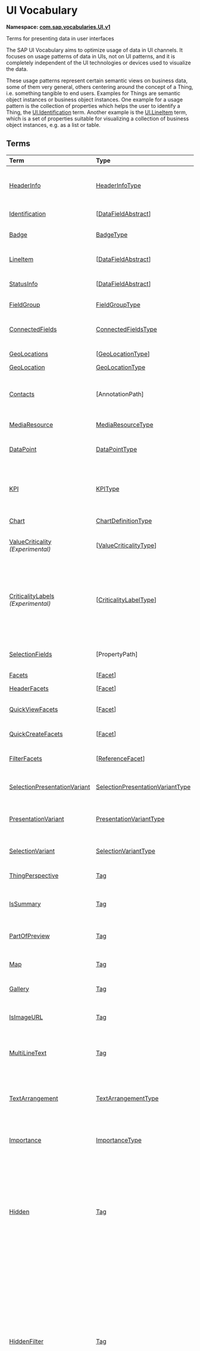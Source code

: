 # UI Vocabulary
**Namespace: [com.sap.vocabularies.UI.v1](UI.xml)**

Terms for presenting data in user interfaces

The SAP UI Vocabulary aims to optimize usage of data in UI channels.
It focuses on usage patterns of data in UIs, not on UI patterns, and it is completely independent of the 
UI technologies or devices used to visualize the data.

These usage patterns represent certain semantic views on business data, some of them very general, 
others centering around the concept of a Thing, i.e. something tangible to end users. 
Examples for Things are semantic object instances or business object instances. 
One example for a usage pattern is the collection of properties which helps the user to identify a Thing, 
the [UI.Identification](#Identification) term. 
Another example is the [UI.LineItem](#LineItem) term, which is a set of properties suitable for visualizing 
a collection of business object instances, e.g. as a list or table.


## Terms

Term|Type|Description
:---|:---|:----------
[HeaderInfo](UI.xml#L51)|[HeaderInfoType](#HeaderInfoType)|<a name="HeaderInfo"></a>Information for the header area of an entity representation. HeaderInfo is mandatory for main entity types of the model
[Identification](UI.xml#L102)|\[[DataFieldAbstract](#DataFieldAbstract)\]|<a name="Identification"></a>Collection of fields identifying the object
[Badge](UI.xml#L107)|[BadgeType](#BadgeType)|<a name="Badge"></a>Information usually displayed in the form of a business card
[LineItem](UI.xml#L135)|\[[DataFieldAbstract](#DataFieldAbstract)\]|<a name="LineItem"></a>Collection of data fields for representation in a table or list
[StatusInfo](UI.xml#L140)|\[[DataFieldAbstract](#DataFieldAbstract)\]|<a name="StatusInfo"></a>Collection of data fields describing the status of an entity
[FieldGroup](UI.xml#L145)|[FieldGroupType](#FieldGroupType)|<a name="FieldGroup"></a>Group of fields with an optional label
[ConnectedFields](UI.xml#L159)|[ConnectedFieldsType](#ConnectedFieldsType)|<a name="ConnectedFields"></a>Group of semantically connected fields with a representation template and an optional label ([Example](UI.xml#L162))
[GeoLocations](UI.xml#L229)|\[[GeoLocationType](#GeoLocationType)\]|<a name="GeoLocations"></a>Collection of geographic locations
[GeoLocation](UI.xml#L233)|[GeoLocationType](#GeoLocationType)|<a name="GeoLocation"></a>Geographic location
[Contacts](UI.xml#L253)|\[AnnotationPath\]|<a name="Contacts"></a>Collection of contacts<p>Each collection item MUST reference an annotation of a Communication.Contact</p>
[MediaResource](UI.xml#L260)|[MediaResourceType](#MediaResourceType)|<a name="MediaResource"></a>Properties that describe a media resource
[DataPoint](UI.xml#L314)|[DataPointType](#DataPointType)|<a name="DataPoint"></a>Visualization of a single point of data, typically a number; may also be textual, e.g. a status value
[KPI](UI.xml#L606)|[KPIType](#KPIType)|<a name="KPI"></a>A Key Performance Indicator (KPI) bundles a SelectionVariant and a DataPoint, and provides details for progressive disclosure
[Chart](UI.xml#L661)|[ChartDefinitionType](#ChartDefinitionType)|<a name="Chart"></a>Visualization of multiple data points
[ValueCriticality](UI.xml#L876) *(Experimental)*|\[[ValueCriticalityType](#ValueCriticalityType)\]|<a name="ValueCriticality"></a>Assign criticalities to primitive values. This information can be used for semantic coloring.
[CriticalityLabels](UI.xml#L891) *(Experimental)*|\[[CriticalityLabelType](#CriticalityLabelType)\]|<a name="CriticalityLabels"></a>Assign labels to criticalities. This information can be used for semantic coloring. A label for a criticality is required, if more than one value of the annotated property has been assigned to the same criticality. There must be no more than one label per criticality.
[SelectionFields](UI.xml#L913)|\[PropertyPath\]|<a name="SelectionFields"></a>Properties that might be relevant for filtering a collection of entities of this type
[Facets](UI.xml#L922)|\[[Facet](#Facet)\]|<a name="Facets"></a>Collection of facets
[HeaderFacets](UI.xml#L926)|\[[Facet](#Facet)\]|<a name="HeaderFacets"></a>Facets for additional object header information
[QuickViewFacets](UI.xml#L930)|\[[Facet](#Facet)\]|<a name="QuickViewFacets"></a>Facets that may be used for a quick overview of the object
[QuickCreateFacets](UI.xml#L934)|\[[Facet](#Facet)\]|<a name="QuickCreateFacets"></a>Facets that may be used for a (quick) create of the object
[FilterFacets](UI.xml#L938)|\[[ReferenceFacet](#ReferenceFacet)\]|<a name="FilterFacets"></a>Facets that reference UI.FieldGroup annotations to group filterable fields
[SelectionPresentationVariant](UI.xml#L1002)|[SelectionPresentationVariantType](#SelectionPresentationVariantType)|<a name="SelectionPresentationVariant"></a>A SelectionPresentationVariant bundles a Selection Variant and a Presentation Variant
[PresentationVariant](UI.xml#L1028)|[PresentationVariantType](#PresentationVariantType)|<a name="PresentationVariant"></a>Defines how the result of a queried collection of entities is shaped and how this result is displayed
[SelectionVariant](UI.xml#L1102)|[SelectionVariantType](#SelectionVariantType)|<a name="SelectionVariant"></a>A SelectionVariant denotes a combination of parameters and filters to query the annotated entity set
[ThingPerspective](UI.xml#L1234)|[Tag](https://github.com/oasis-tcs/odata-vocabularies/blob/master/vocabularies/Org.OData.Core.V1.md#Tag)|<a name="ThingPerspective"></a>The annotated term is a Thing Perspective
[IsSummary](UI.xml#L1237)|[Tag](https://github.com/oasis-tcs/odata-vocabularies/blob/master/vocabularies/Org.OData.Core.V1.md#Tag)|<a name="IsSummary"></a>This Facet and all included Facets are the summary of the thing. At most one Facet of a thing can be tagged with this term
[PartOfPreview](UI.xml#L1242)|[Tag](https://github.com/oasis-tcs/odata-vocabularies/blob/master/vocabularies/Org.OData.Core.V1.md#Tag)|<a name="PartOfPreview"></a>This Facet and all included Facets are part of the Thing preview
[Map](UI.xml#L1246)|[Tag](https://github.com/oasis-tcs/odata-vocabularies/blob/master/vocabularies/Org.OData.Core.V1.md#Tag)|<a name="Map"></a>Target MUST reference a UI.GeoLocation, Communication.Address or a collection of these
[Gallery](UI.xml#L1251)|[Tag](https://github.com/oasis-tcs/odata-vocabularies/blob/master/vocabularies/Org.OData.Core.V1.md#Tag)|<a name="Gallery"></a>Target MUST reference a UI.MediaResource
[IsImageURL](UI.xml#L1256)|[Tag](https://github.com/oasis-tcs/odata-vocabularies/blob/master/vocabularies/Org.OData.Core.V1.md#Tag)|<a name="IsImageURL"></a>Properties and terms annotated with this term MUST contain a valid URL referencing an resource with a MIME type image
[MultiLineText](UI.xml#L1262)|[Tag](https://github.com/oasis-tcs/odata-vocabularies/blob/master/vocabularies/Org.OData.Core.V1.md#Tag)|<a name="MultiLineText"></a>Properties annotated with this annotation should be rendered as multi-line text (e.g. text area)
[TextArrangement](UI.xml#L1268)|[TextArrangementType](#TextArrangementType)|<a name="TextArrangement"></a>Describes the arrangement of a code or ID value and its text<p>If used for a single property the Common.Text annotation is annotated</p>
[Importance](UI.xml#L1295)|[ImportanceType](#ImportanceType)|<a name="Importance"></a>Expresses the importance of e.g. a DataField or an annotation
[Hidden](UI.xml#L1310)|[Tag](https://github.com/oasis-tcs/odata-vocabularies/blob/master/vocabularies/Org.OData.Core.V1.md#Tag)|<a name="Hidden"></a>Properties or facets (see UI.Facet) annotated with this term will not be rendered if the annotation evaluates to true.<p>Hidden properties usually carry technical information that is used for application control and is of no direct interest to end users. The annotation value may be an expression to dynamically hide or render the annotated feature.</p>
[HiddenFilter](UI.xml#L1317)|[Tag](https://github.com/oasis-tcs/odata-vocabularies/blob/master/vocabularies/Org.OData.Core.V1.md#Tag)|<a name="HiddenFilter"></a>Properties annotated with this term will not be rendered as filter criteria if the annotation evaluates to true.<p>Properties annotated with `HiddenFilter` are intended as parts of a `$filter` expression that cannot be directly influenced by end users. The properties will be rendered in all other places, e.g. table columns or form fields. This is in contrast to properties annotated with [Hidden](#Hidden) that are not rendered at all.</p>
[DataFieldDefault](UI.xml#L1324) *(Experimental)*|[DataFieldAbstract](#DataFieldAbstract)|<a name="DataFieldDefault"></a>Default representation of a property as a datafield, e.g. when the property is added as a table column or form field via personalization<p>Only concrete subtypes of DataFieldAbstract can be used for a DataFieldDefault. For type [DataField](#DataField) and its subtypes the annotation target SHOULD be the same property that is referenced via a path expression in the `Value` of the datafield.</p>
[Criticality](UI.xml#L1529)|[CriticalityType](#CriticalityType)|<a name="Criticality"></a>Service-calculated criticality, alternative to UI.CriticalityCalculation
[CriticalityCalculation](UI.xml#L1533)|[CriticalityCalculationType](#CriticalityCalculationType)|<a name="CriticalityCalculation"></a>Parameters for client-calculated criticality, alternative to UI.Criticality
[OrderBy](UI.xml#L1537) *(Experimental)*|PropertyPath|<a name="OrderBy"></a>Sort by the referenced property instead of by the annotated property<p>Example: annotated property `SizeCode` has string values XS, S, M, L, XL, referenced property SizeOrder has numeric values -2, -1, 0, 1, 2. Numeric ordering by SizeOrder will be more understandable than lexicographic ordering by SizeCode.</p>
[RecommendationState](UI.xml#L1545) *(Experimental)*|[RecommendationStateType](#RecommendationStateType)|<a name="RecommendationState"></a>Indicates whether a field contains or has a recommended value<p>Intelligent systems can help users by recommending input the user may "prefer".</p>
[RecommendationList](UI.xml#L1577) *(Experimental)*|[RecommendationListType](#RecommendationListType)|<a name="RecommendationList"></a>Specifies how to get a list of recommended values for a property or parameter<p>Intelligent systems can help users by recommending input the user may "prefer".</p>

## <a name="HeaderInfoType"></a>[HeaderInfoType](UI.xml#L56)


Property|Type|Description
:-------|:---|:----------
[TypeName](UI.xml#L57)|String|Name of the main entity type
[TypeNamePlural](UI.xml#L61)|String|Plural form of the name of the main entity type
[Title](UI.xml#L65)|[DataFieldAbstract](#DataFieldAbstract)|Title, e.g. for overview pages<p>This can be a [DataField](#DataField) and any of its children, or a [DataFieldForAnnotation](#DataFieldForAnnotation) targeting [ConnectedFields](#ConnectedFields).</p>
[Description](UI.xml#L76)|[DataFieldAbstract](#DataFieldAbstract)|Description, e.g. for overview pages<p>This can be a [DataField](#DataField) and any of its children, or a [DataFieldForAnnotation](#DataFieldForAnnotation) targeting [ConnectedFields](#ConnectedFields).</p>
[ImageUrl](UI.xml#L87)|URL|Image URL for an instance of the entity type. If the property ImageUrl has a valid value, it can be used for the visualization of the instance. If it is not available or not valid the property TypeImageUrl can be used instead.
[TypeImageUrl](UI.xml#L92)|URL|Image URL for the entity type
[Initials](UI.xml#L96) *(Experimental)*|String|Latin letters to be used in case no ImageUrl or TypeImageUrl is present

## <a name="BadgeType"></a>[BadgeType](UI.xml#L111)


Property|Type|Description
:-------|:---|:----------
[HeadLine](UI.xml#L112)|[DataField](#DataField)|Headline
[Title](UI.xml#L115)|[DataField](#DataField)|Title
[ImageUrl](UI.xml#L118)|URL|Image URL for an instance of the entity type. If the property ImageUrl has a valid value, it can be used for the visualization of the instance. If it is not available or not valid the property TypeImageUrl can be used instead.
[TypeImageUrl](UI.xml#L123)|URL|Image URL for the entity type
[MainInfo](UI.xml#L127)|[DataField](#DataField)|Main information on the business card
[SecondaryInfo](UI.xml#L130)|[DataField](#DataField)|Additional information on the business card

## <a name="FieldGroupType"></a>[FieldGroupType](UI.xml#L149)


Property|Type|Description
:-------|:---|:----------
[Label](UI.xml#L150)|String|Label for the field group
[Data](UI.xml#L154)|\[[DataFieldAbstract](#DataFieldAbstract)\]|Collection of data fields

## <a name="ConnectedFieldsType"></a>[ConnectedFieldsType](UI.xml#L187) *(Experimental)*
Group of semantically connected fields with a representation template and an optional label

Property|Type|Description
:-------|:---|:----------
[Label](UI.xml#L191)|String|Label for the connected fields
[Template](UI.xml#L195)|String|Template for representing the connected fields<p>Template variables are identifiers enclosed in curly braces, e.g. `{MaterialName} - {MaterialClassName}`. The `Data` collection assigns values to the template variables.</p>
[Data](UI.xml#L201)|[Dictionary](https://github.com/oasis-tcs/odata-vocabularies/blob/master/vocabularies/Org.OData.Core.V1.md#Dictionary)|Dictionary of template variables<p>Each template variable used in `Template` must be assigned a value here. The value must be of type [DataFieldAbstract](#DataFieldAbstract)</p>

## <a name="GeoLocationType"></a>[GeoLocationType](UI.xml#L237)
Properties that define a geographic location

Property|Type|Description
:-------|:---|:----------
[Latitude](UI.xml#L239)|Double|Geographic latitude
[Longitude](UI.xml#L242)|Double|Geographic longitude
[Location](UI.xml#L245)|GeographyPoint|A point in a round-earth coordinate system
[Address](UI.xml#L248)|[AddressType](Communication.md#AddressType)|vCard-style address

## <a name="MediaResourceType"></a>[MediaResourceType](UI.xml#L264)


Property|Type|Description
:-------|:---|:----------
[Url](UI.xml#L265)|URL|URL of media resource
[ContentType](UI.xml#L269)|MediaType|Content type, such as application/pdf, video/x-flv, image/jpeg
[ByteSize](UI.xml#L273)|Int64|Resource size in bytes
[ChangedAt](UI.xml#L276)|DateTimeOffset|Date of last change
[Thumbnail](UI.xml#L279)|[ImageType](#ImageType)|Thumbnail image
[Title](UI.xml#L282)|[DataField](#DataField)|Resource title
[Description](UI.xml#L285)|[DataField](#DataField)|Resource description

## <a name="ImageType"></a>[ImageType](UI.xml#L289)


Property|Type|Description
:-------|:---|:----------
[Url](UI.xml#L290)|URL|URL of image
[Width](UI.xml#L294)|String|Width of image
[Height](UI.xml#L297)|String|Height of image

## <a name="DataPointType"></a>[DataPointType](UI.xml#L319)


Property|Type|Description
:-------|:---|:----------
[Title](UI.xml#L320)|String|Title of the data point
[Description](UI.xml#L324)|String|Short description
[LongDescription](UI.xml#L328)|String|Full description
[Value](UI.xml#L332)|PrimitiveType|Numeric value<p> The value is typically provided via a `Path` construct. The path MUST lead to a direct property of the same entity type or a property of a complex property (recursively) of that entity type, navigation segments are not allowed.<br/>It could be annotated with either `UoM.ISOCurrency` or `UoM.Unit`. Percentage values are annotated with `UoM.Unit = '%'`. A renderer should take an optional `Common.Text` annotation into consideration.             </p>
[TargetValue](UI.xml#L344)|PrimitiveType|Target value
[ForecastValue](UI.xml#L347)|PrimitiveType|Forecast value
[MinimumValue](UI.xml#L350)|Decimal|Minimum value (for output rendering)
[MaximumValue](UI.xml#L353)|Decimal|Maximum value (for output rendering)
[ValueFormat](UI.xml#L356)|[NumberFormat](#NumberFormat)|Number format
[Visualization](UI.xml#L359)|[VisualizationType](#VisualizationType)|Preferred visualization
[SampleSize](UI.xml#L362)|PrimitiveType|Sample size used for the determination of the data point; should contain just integer value as Edm.Byte, Edm.SByte, Edm.Intxx, and Edm.Decimal with scale 0.
[ReferencePeriod](UI.xml#L369)|[ReferencePeriod](#ReferencePeriod)|Reference period
[Criticality](UI.xml#L372)|[CriticalityType](#CriticalityType)|Service-calculated criticality, alternative to CriticalityCalculation
[CriticalityRepresentation](UI.xml#L375) *(Experimental)*|[CriticalityRepresentationType](#CriticalityRepresentationType)|Decides if criticality is visualized in addition by means of an icon
[CriticalityCalculation](UI.xml#L379)|[CriticalityCalculationType](#CriticalityCalculationType)|Parameters for client-calculated criticality, alternative to Criticality
[Trend](UI.xml#L382)|[TrendType](#TrendType)|Service-calculated trend, alternative to TrendCalculation
[TrendCalculation](UI.xml#L385)|[TrendCalculationType](#TrendCalculationType)|Parameters for client-calculated trend, alternative to Trend
[Responsible](UI.xml#L388)|[ContactType](Communication.md#ContactType)|Contact person

## <a name="NumberFormat"></a>[NumberFormat](UI.xml#L393)
Describes how to visualise a number

Property|Type|Description
:-------|:---|:----------
[ScaleFactor](UI.xml#L395)|Decimal|Display value in *ScaleFactor* units, e.g. 1000 for k (kilo), 1e6 for M (Mega)
[NumberOfFractionalDigits](UI.xml#L399)|Byte|Number of fractional digits of the scaled value to be visualized

## <a name="VisualizationType"></a>[VisualizationType](UI.xml#L404)


Member|Value|Description
:-----|----:|:----------
[Number](UI.xml#L405)|0|Visualize as a number
[BulletChart](UI.xml#L408)|1|Visualize as bullet chart - requires TargetValue
[Progress](UI.xml#L411)|2|Visualize as progress indicator - requires TargetValue
[Rating](UI.xml#L414)|3|Visualize as partially or completely filled stars/hearts/... - requires TargetValue
[Donut](UI.xml#L418)|4|Visualize as donut, optionally with missing segment - requires TargetValue
[DeltaBulletChart](UI.xml#L421)|5|Visualize as delta bullet chart - requires TargetValue

## <a name="ReferencePeriod"></a>[ReferencePeriod](UI.xml#L426)
Reference period

Property|Type|Description
:-------|:---|:----------
[Description](UI.xml#L428)|String|Short description of the reference period
[Start](UI.xml#L432)|DateTimeOffset|Start of the reference period
[End](UI.xml#L435)|DateTimeOffset|End of the reference period

## <a name="CriticalityType"></a>[CriticalityType](UI.xml#L440)
Criticality of a value or status, represented e.g. via semantic colors (https://experience.sap.com/fiori-design-web/foundation/colors/#semantic-colors)

Member|Value|Description
:-----|----:|:----------
[VeryNegative](UI.xml#L443) *(Experimental)*|-1|Very negative / dark-red status - risk - out of stock - late
[Neutral](UI.xml#L447)|0|Neutral / grey status - inactive - open - in progress
[Negative](UI.xml#L450)|1|Negative / red status - attention - overload - alert
[Critical](UI.xml#L453)|2|Critical / orange status - warning
[Positive](UI.xml#L456)|3|Positive / green status - completed - available - on track - acceptable
[VeryPositive](UI.xml#L459) *(Experimental)*|4|Very positive / blue status - above max stock - excess

## <a name="CriticalityCalculationType"></a>[CriticalityCalculationType](UI.xml#L465): [CriticalityThresholdsType](#CriticalityThresholdsType)
Describes how to calculate the criticality of a value depending on the improvement direction


The calculation is done by comparing a value to the threshold values relevant for the specified improvement direction.

For improvement direction `Target`, the criticality is calculated using both low and high threshold values. It will be
  - Positive if the value is greater than or equal to AcceptanceRangeLowValue and lower than or equal to AcceptanceRangeHighValue
  - Neutral if the value is greater than or equal to ToleranceRangeLowValue and lower than AcceptanceRangeLowValue OR greater than AcceptanceRangeHighValue and lower than or equal to ToleranceRangeHighValue
  - Critical if the value is greater than or equal to DeviationRangeLowValue and lower than ToleranceRangeLowValue OR greater than ToleranceRangeHighValue  and lower than or equal to DeviationRangeHighValue
  - Negative if the value is lower than DeviationRangeLowValue or greater than DeviationRangeHighValue

For improvement direction `Minimize`, the criticality is calculated using the high threshold values. It is
  - Positive if the value is lower than or equal to AcceptanceRangeHighValue
  - Neutral if the value is  greater than AcceptanceRangeHighValue and lower than or equal to ToleranceRangeHighValue
  - Critical if the value is greater than ToleranceRangeHighValue and lower than or equal to DeviationRangeHighValue
  - Negative if the value is greater than DeviationRangeHighValue

For improvement direction `Maximize`, the criticality is calculated using the low threshold values. It is
  - Positive if the value is greater than or equal to AcceptanceRangeLowValue
  - Neutral if the value is less than AcceptanceRangeLowValue and greater than or equal to ToleranceRangeLowValue
  - Critical if the value is lower than ToleranceRangeLowValue and greater than or equal to DeviationRangeLowValue
  - Negative if the value is lower than DeviationRangeLowValue
             
Thresholds are optional. For unassigned values, defaults are determined in this order:
  - For DeviationRange, an omitted LowValue translates into the smallest possible number (-INF), an omitted HighValue translates into the largest possible number (+INF)
  - For ToleranceRange, an omitted LowValue will be initialized with DeviationRangeLowValue, an omitted HighValue will be initialized with DeviationRangeHighValue
  - For AcceptanceRange, an omitted LowValue will be initialized with ToleranceRangeLowValue, an omitted HighValue will be initialized with ToleranceRangeHighValue
          

Property|Type|Description
:-------|:---|:----------
[*AcceptanceRangeLowValue*](UI.xml#L510)|PrimitiveType|Lowest value that is considered positive
[*AcceptanceRangeHighValue*](UI.xml#L513)|PrimitiveType|Highest value that is considered positive
[*ToleranceRangeLowValue*](UI.xml#L516)|PrimitiveType|Lowest value that is considered neutral
[*ToleranceRangeHighValue*](UI.xml#L519)|PrimitiveType|Highest value that is considered neutral
[*DeviationRangeLowValue*](UI.xml#L522)|PrimitiveType|Lowest value that is considered critical
[*DeviationRangeHighValue*](UI.xml#L525)|PrimitiveType|Highest value that is considered critical
[ImprovementDirection](UI.xml#L496)|[ImprovementDirectionType](#ImprovementDirectionType)|Describes in which direction the value improves
[ConstantThresholds](UI.xml#L499) *(Experimental)*|\[[LevelThresholdsType](#LevelThresholdsType)\]|List of thresholds depending on the aggregation level as a set of constant values<p>Constant thresholds shall only be used in order to refine constant values given for the data point overall (aggregation level with empty collection of property paths), but not if the thresholds are based on other measure elements.</p>

## <a name="CriticalityThresholdsType"></a>[CriticalityThresholdsType](UI.xml#L508)
Thresholds for calculating the criticality of a value

**Derived Types:**
- [CriticalityCalculationType](#CriticalityCalculationType)
- [LevelThresholdsType](#LevelThresholdsType)

Property|Type|Description
:-------|:---|:----------
[AcceptanceRangeLowValue](UI.xml#L510)|PrimitiveType|Lowest value that is considered positive
[AcceptanceRangeHighValue](UI.xml#L513)|PrimitiveType|Highest value that is considered positive
[ToleranceRangeLowValue](UI.xml#L516)|PrimitiveType|Lowest value that is considered neutral
[ToleranceRangeHighValue](UI.xml#L519)|PrimitiveType|Highest value that is considered neutral
[DeviationRangeLowValue](UI.xml#L522)|PrimitiveType|Lowest value that is considered critical
[DeviationRangeHighValue](UI.xml#L525)|PrimitiveType|Highest value that is considered critical

## <a name="ImprovementDirectionType"></a>[ImprovementDirectionType](UI.xml#L530)
Describes which direction of a value change is seen as an improvement

Member|Value|Description
:-----|----:|:----------
[Minimize](UI.xml#L532)|1|Lower is better
[Target](UI.xml#L535)|2|Closer to the target is better
[Maximize](UI.xml#L538)|3|Higher is better

## <a name="LevelThresholdsType"></a>[LevelThresholdsType](UI.xml#L543): [CriticalityThresholdsType](#CriticalityThresholdsType) *(Experimental)*
Thresholds for an aggregation level

Property|Type|Description
:-------|:---|:----------
[*AcceptanceRangeLowValue*](UI.xml#L510)|PrimitiveType|Lowest value that is considered positive
[*AcceptanceRangeHighValue*](UI.xml#L513)|PrimitiveType|Highest value that is considered positive
[*ToleranceRangeLowValue*](UI.xml#L516)|PrimitiveType|Lowest value that is considered neutral
[*ToleranceRangeHighValue*](UI.xml#L519)|PrimitiveType|Highest value that is considered neutral
[*DeviationRangeLowValue*](UI.xml#L522)|PrimitiveType|Lowest value that is considered critical
[*DeviationRangeHighValue*](UI.xml#L525)|PrimitiveType|Highest value that is considered critical
[AggregationLevel](UI.xml#L546)|\[PropertyPath\]|An unordered tuple of dimensions, i.e. properties which are intended to be used for grouping in aggregating requests. In analytical UIs, e.g. an analytical chart, the aggregation level typically corresponds to the visible dimensions.

## <a name="TrendType"></a>[TrendType](UI.xml#L552)
The trend of a value

Member|Value|Description
:-----|----:|:----------
[StrongUp](UI.xml#L554)|1|Value grows strongly
[Up](UI.xml#L557)|2|Value grows
[Sideways](UI.xml#L560)|3|Value does not significantly grow or shrink
[Down](UI.xml#L563)|4|Value shrinks
[StrongDown](UI.xml#L566)|5|Value shrinks strongly

## <a name="TrendCalculationType"></a>[TrendCalculationType](UI.xml#L571)
Describes how to calculate the trend of a value


By default, the calculation is done by comparing the difference between Value and ReferenceValue to the threshold values. 
If IsRelativeDifference is set, the difference of Value and ReferenceValue is divided by ReferenceValue and the relative difference is compared.

The trend is 
  - StrongUp if the difference is greater than or equal to StrongUpDifference
  - Up if the difference is less than StrongUpDifference and greater than or equal to UpDifference
  - Sideways if the difference  is less than UpDifference and greater than DownDifference
  - Down if the difference is greater than StrongDownDifference and lower than or equal to DownDifference
  - StrongDown if the difference is lower than or equal to StrongDownDifference

Property|Type|Description
:-------|:---|:----------
[ReferenceValue](UI.xml#L585)|PrimitiveType|Reference value for the calculation, e.g. number of sales for the last year
[IsRelativeDifference](UI.xml#L589)|Boolean|Calculate with a relative difference
[UpDifference](UI.xml#L592)|Decimal|Threshold for Up
[StrongUpDifference](UI.xml#L595)|Decimal|Threshold for StrongUp
[DownDifference](UI.xml#L598)|Decimal|Threshold for Down
[StrongDownDifference](UI.xml#L601)|Decimal|Threshold for StrongDown

## <a name="KPIType"></a>[KPIType](UI.xml#L612)


Property|Type|Description
:-------|:---|:----------
[ID](UI.xml#L613)|String|Optional identifier to reference this instance from an external context
[ShortDescription](UI.xml#L618) *(Experimental)*|String|Very short description
[SelectionVariant](UI.xml#L623)|[SelectionVariantType](#SelectionVariantType)|Selection variant, either specified inline or referencing another annotation via Path
[DataPoint](UI.xml#L627)|[DataPointType](#DataPointType)|Data point, either specified inline or referencing another annotation via Path
[AdditionalDataPoints](UI.xml#L631)|\[[DataPointType](#DataPointType)\]|Additional data points, either specified inline or referencing another annotation via Path<p>Additional data points are typically related to the main data point and provide complementing information or could be used for comparisons</p>
[Detail](UI.xml#L637)|[KPIDetailType](#KPIDetailType)|Contains information about KPI details, especially drill-down presentations

## <a name="KPIDetailType"></a>[KPIDetailType](UI.xml#L642)


Property|Type|Description
:-------|:---|:----------
[DefaultPresentationVariant](UI.xml#L643)|[PresentationVariantType](#PresentationVariantType)|Presentation variant, either specified inline or referencing another annotation via Path
[AlternativePresentationVariants](UI.xml#L647)|\[[PresentationVariantType](#PresentationVariantType)\]|A list of alternative presentation variants, either specified inline or referencing another annotation via Path
[SemanticObject](UI.xml#L651)|String|Name of the Semantic Object. If not specified, use Semantic Object annotated at the property referenced in KPI/DataPoint/Value
[Action](UI.xml#L655)|String|Name of the Action on the Semantic Object. If not specified, let user choose which of the available actions to trigger.

## <a name="ChartDefinitionType"></a>[ChartDefinitionType](UI.xml#L665)


Property|Type|Description
:-------|:---|:----------
[Title](UI.xml#L666)|String|Title of the chart
[Description](UI.xml#L670)|String|Short description
[ChartType](UI.xml#L674)|[ChartType](#ChartType)|Chart type
[AxisScaling](UI.xml#L677)|[ChartAxisScalingType](#ChartAxisScalingType)|Describes the scale of the chart value axes
[Measures](UI.xml#L680)|\[PropertyPath\]|Measures of the chart, e.g. size and color in a bubble chart
[MeasureAttributes](UI.xml#L683)|\[[ChartMeasureAttributeType](#ChartMeasureAttributeType)\]|Describes Attributes for Measures. All Measures used in this collection must also be part of the Measures Property.
[Dimensions](UI.xml#L688)|\[PropertyPath\]|Dimensions of the chart, e.g. x- and y-axis of a bubble chart
[DimensionAttributes](UI.xml#L691)|\[[ChartDimensionAttributeType](#ChartDimensionAttributeType)\]|Describes Attributes for Dimensions. All Dimensions used in this collection must also be part of the Dimensions Property.
[Actions](UI.xml#L696)|\[[DataFieldForActionAbstract](#DataFieldForActionAbstract)\]|Available actions

## <a name="ChartType"></a>[ChartType](UI.xml#L701)


Member|Value|Description
:-----|----:|:----------
[Column](UI.xml#L702)|0|
[ColumnStacked](UI.xml#L703)|1|
[ColumnDual](UI.xml#L704)|2|
[ColumnStackedDual](UI.xml#L705)|3|
[ColumnStacked100](UI.xml#L706)|4|
[ColumnStackedDual100](UI.xml#L707)|5|
[Bar](UI.xml#L708)|6|
[BarStacked](UI.xml#L709)|7|
[BarDual](UI.xml#L710)|8|
[BarStackedDual](UI.xml#L711)|9|
[BarStacked100](UI.xml#L712)|10|
[BarStackedDual100](UI.xml#L713)|11|
[Area](UI.xml#L714)|12|
[AreaStacked](UI.xml#L715)|13|
[AreaStacked100](UI.xml#L716)|14|
[HorizontalArea](UI.xml#L717)|15|
[HorizontalAreaStacked](UI.xml#L718)|16|
[HorizontalAreaStacked100](UI.xml#L719)|17|
[Line](UI.xml#L720)|18|
[LineDual](UI.xml#L721)|19|
[Combination](UI.xml#L722)|20|
[CombinationStacked](UI.xml#L723)|21|
[CombinationDual](UI.xml#L724)|22|
[CombinationStackedDual](UI.xml#L725)|23|
[HorizontalCombinationStacked](UI.xml#L726)|24|
[Pie](UI.xml#L727)|25|
[Donut](UI.xml#L728)|26|
[Scatter](UI.xml#L729)|27|
[Bubble](UI.xml#L730)|28|
[Radar](UI.xml#L731)|29|
[HeatMap](UI.xml#L732)|30|
[TreeMap](UI.xml#L733)|31|
[Waterfall](UI.xml#L734)|32|
[Bullet](UI.xml#L735)|33|
[VerticalBullet](UI.xml#L736)|34|
[HorizontalWaterfall](UI.xml#L737)|35|
[HorizontalCombinationDual](UI.xml#L738)|36|
[HorizontalCombinationStackedDual](UI.xml#L739)|37|
[Donut100](UI.xml#L740) *(Experimental)*|38|

## <a name="ChartAxisScalingType"></a>[ChartAxisScalingType](UI.xml#L746)


Property|Type|Description
:-------|:---|:----------
[ScaleBehavior](UI.xml#L747)|[ChartAxisScaleBehaviorType](#ChartAxisScaleBehaviorType)|Scale is fixed or adapts automatically to rendered values
[AutoScaleBehavior](UI.xml#L750)|[ChartAxisAutoScaleBehaviorType](#ChartAxisAutoScaleBehaviorType)|Settings for automatic scaling
[FixedScaleMultipleStackedMeasuresBoundaryValues](UI.xml#L755)|[FixedScaleMultipleStackedMeasuresBoundaryValuesType](#FixedScaleMultipleStackedMeasuresBoundaryValuesType)|Boundary values for fixed scaling of a stacking chart type with multiple measures

## <a name="ChartAxisScaleBehaviorType"></a>[ChartAxisScaleBehaviorType](UI.xml#L761)


Member|Value|Description
:-----|----:|:----------
[AutoScale](UI.xml#L762)|0|Value axes scale automatically
[FixedScale](UI.xml#L765)|1|Fixed minimum and maximum values are applied, which are derived from the @UI.MeasureAttributes.DataPoint/MinimumValue and .../MaximumValue annotation by default. For stacking chart types with multiple measures, they are taken from ChartAxisScalingType/FixedScaleMultipleStackedMeasuresBoundaryValues.

## <a name="ChartAxisAutoScaleBehaviorType"></a>[ChartAxisAutoScaleBehaviorType](UI.xml#L774)


Property|Type|Description
:-------|:---|:----------
[ZeroAlwaysVisible](UI.xml#L775)|Boolean|Forces the value axis to always display the zero value
[DataScope](UI.xml#L778)|[ChartAxisAutoScaleDataScopeType](#ChartAxisAutoScaleDataScopeType)|Determines the automatic scaling

## <a name="ChartAxisAutoScaleDataScopeType"></a>[ChartAxisAutoScaleDataScopeType](UI.xml#L783)


Member|Value|Description
:-----|----:|:----------
[DataSet](UI.xml#L784)|0|Minimum and maximum axes values are determined from the entire data set
[VisibleData](UI.xml#L787)|1|Minimum and maximum axes values are determined from the currently visible data. Scrolling will change the scale.

## <a name="FixedScaleMultipleStackedMeasuresBoundaryValuesType"></a>[FixedScaleMultipleStackedMeasuresBoundaryValuesType](UI.xml#L793)


Property|Type|Description
:-------|:---|:----------
[MinimumValue](UI.xml#L794)|Decimal|Minimum value on value axes
[MaximumValue](UI.xml#L797)|Decimal|Maximum value on value axes

## <a name="ChartDimensionAttributeType"></a>[ChartDimensionAttributeType](UI.xml#L802)


Property|Type|Description
:-------|:---|:----------
[Dimension](UI.xml#L803)|PropertyPath|
[Role](UI.xml#L804)|[ChartDimensionRoleType](#ChartDimensionRoleType)|
[HierarchyLevel](UI.xml#L805) *(Experimental)*|Int32|For a dimension with a hierarchy, members are selected from this level. The root node of the hierarchy is at level 0.
[ValuesForSequentialColorLevels](UI.xml#L810) *(Experimental)*|\[String\]|All values in this collection should be assigned to levels of the same color.
[EmphasizedValues](UI.xml#L815) *(Experimental)*|\[String\]|All values in this collection should be emphasized.
[EmphasisLabels](UI.xml#L819) *(Experimental)*|[EmphasisLabelType](#EmphasisLabelType)|Assign a label to values with an emphasized representation. This is required, if more than one emphasized value has been specified.

## <a name="ChartMeasureAttributeType"></a>[ChartMeasureAttributeType](UI.xml#L826)


Property|Type|Description
:-------|:---|:----------
[Measure](UI.xml#L838)|PropertyPath|
[Role](UI.xml#L839)|[ChartMeasureRoleType](#ChartMeasureRoleType)|
[DataPoint](UI.xml#L840)|AnnotationPath|Annotation path MUST end in @UI.DataPoint and the data point's Value MUST be the same property as in Measure
[UseSequentialColorLevels](UI.xml#L849) *(Experimental)*|Boolean|All measures for which this setting is true should be assigned to levels of the same color.

## <a name="ChartDimensionRoleType"></a>[ChartDimensionRoleType](UI.xml#L856)


Member|Value|Description
:-----|----:|:----------
[Category](UI.xml#L857)|0|
[Series](UI.xml#L858)|1|
[Category2](UI.xml#L859)|2|

## <a name="ChartMeasureRoleType"></a>[ChartMeasureRoleType](UI.xml#L862)


Member|Value|Description
:-----|----:|:----------
[Axis1](UI.xml#L863)|0|
[Axis2](UI.xml#L864)|1|
[Axis3](UI.xml#L865)|2|

## <a name="EmphasisLabelType"></a>[EmphasisLabelType](UI.xml#L868) *(Experimental)*
Assigns a label to the set of emphasized values and optionally also for non-emphasized values. This information can be used for semantic coloring.

Property|Type|Description
:-------|:---|:----------
[EmphasizedValuesLabel](UI.xml#L872)|String|
[NonEmphasizedValuesLabel](UI.xml#L873)|String|

## <a name="ValueCriticalityType"></a>[ValueCriticalityType](UI.xml#L881) *(Experimental)*
Assigns a fixed criticality to a primitive value. This information can be used for semantic coloring.

Property|Type|Description
:-------|:---|:----------
[Value](UI.xml#L885)|PrimitiveType|MUST be a fixed value of primitive type
[Criticality](UI.xml#L888)|[CriticalityType](#CriticalityType)|

## <a name="CriticalityLabelType"></a>[CriticalityLabelType](UI.xml#L902) *(Experimental)*
Assigns a label to a criticality. This information can be used for semantic coloring.

Property|Type|Description
:-------|:---|:----------
[Criticality](UI.xml#L906)|[CriticalityType](#CriticalityType)|
[Label](UI.xml#L907)|String|Criticality label

## <a name="Facet"></a>[*Facet*](UI.xml#L942)
Abstract base type for facets

**Derived Types:**
- [CollectionFacet](#CollectionFacet)
- [ReferenceFacet](#ReferenceFacet)
- [ReferenceURLFacet](#ReferenceURLFacet)

Property|Type|Description
:-------|:---|:----------
[Label](UI.xml#L944)|String|Facet label
[ID](UI.xml#L948)|String|Unique identifier of a facet. ID should be stable, as long as the perceived semantics of the facet is unchanged.

## <a name="CollectionFacet"></a>[CollectionFacet](UI.xml#L953): [Facet](#Facet)
Collection of facets

Property|Type|Description
:-------|:---|:----------
[*Label*](UI.xml#L944)|String|Facet label
[*ID*](UI.xml#L948)|String|Unique identifier of a facet. ID should be stable, as long as the perceived semantics of the facet is unchanged.
[Facets](UI.xml#L955)|\[[Facet](#Facet)\]|Nested facets. An empty collection may be used as a placeholder for content added via extension points.

## <a name="ReferenceFacet"></a>[ReferenceFacet](UI.xml#L960): [Facet](#Facet)
Facet that refers to a thing perspective, e.g. LineItem

Property|Type|Description
:-------|:---|:----------
[*Label*](UI.xml#L944)|String|Facet label
[*ID*](UI.xml#L948)|String|Unique identifier of a facet. ID should be stable, as long as the perceived semantics of the facet is unchanged.
[Target](UI.xml#L962)|AnnotationPath|Referenced information: Communication.Contact, Communication.Address, or a term that is tagged with UI.ThingPerspective, e.g. UI.StatusInfo, UI.LineItem, UI.Identification, UI.FieldGroup, UI.Badge

## <a name="ReferenceURLFacet"></a>[ReferenceURLFacet](UI.xml#L989): [Facet](#Facet)
Facet that refers to a URL

Property|Type|Description
:-------|:---|:----------
[*Label*](UI.xml#L944)|String|Facet label
[*ID*](UI.xml#L948)|String|Unique identifier of a facet. ID should be stable, as long as the perceived semantics of the facet is unchanged.
[Url](UI.xml#L991)|URL|URL of referenced information
[UrlContentType](UI.xml#L995)|MediaType|Media type of referenced information

## <a name="SelectionPresentationVariantType"></a>[SelectionPresentationVariantType](UI.xml#L1008)


Property|Type|Description
:-------|:---|:----------
[ID](UI.xml#L1009)|String|Optional identifier to reference this variant from an external context
[Text](UI.xml#L1014)|String|Name of the bundling variant
[SelectionVariant](UI.xml#L1018)|[SelectionVariantType](#SelectionVariantType)|Selection variant, either specified inline or referencing another annotation via Path
[PresentationVariant](UI.xml#L1022)|[PresentationVariantType](#PresentationVariantType)|Presentation variant, either specified inline or referencing another annotation via Path

## <a name="PresentationVariantType"></a>[PresentationVariantType](UI.xml#L1034)


Property|Type|Description
:-------|:---|:----------
[ID](UI.xml#L1035)|String|Optional identifier to reference this variant from an external context
[Text](UI.xml#L1038)|String|Name of the presentation variant
[MaxItems](UI.xml#L1042)|Int32|Maximum number of items that should be included in the result
[SortOrder](UI.xml#L1045)|\[[SortOrderType](Common.md#SortOrderType)\]|Collection can be provided inline or as a reference to a Common.SortOrder annotation via Path
[GroupBy](UI.xml#L1049)|\[PropertyPath\]|Sequence of groupable properties p1, p2, ... defining how the result is composed of instances representing groups, one for each combination of value properties in the queried collection. The sequence specifies a certain level of aggregation for the queried collection, and every group instance will provide aggregated values for properties that are aggregatable. Moreover, the series of sub-sequences (p1), (p1, p2), ... forms a leveled hierarchy, which may become relevant in combination with `InitialExpansionLevel`.
[TotalBy](UI.xml#L1058)|\[PropertyPath\]|Sub-sequence q1, q2, ... of properties p1, p2, ... specified in GroupBy. With this, additional levels of aggregation are requested in addition to the most granular level defined by GroupBy: Every element in the series of sub-sequences (q1), (q1, q2), ... introduces an additional aggregation level included in the result.
[Total](UI.xml#L1065)|\[PropertyPath\]|Aggregatable properties for which aggregated values should be provided for the additional aggregation levels specified in TotalBy.
[IncludeGrandTotal](UI.xml#L1070)|Boolean|Result should include a grand total for the properties specified in Total
[InitialExpansionLevel](UI.xml#L1073)|Int32|Level up to which the hierarchy defined for the queried collection should be expanded initially. The hierarchy may be implicitly imposed by the sequence of the GroupBy, or by an explicit hierarchy annotation.
[Visualizations](UI.xml#L1079)|\[AnnotationPath\]|Lists available visualization types. Currently supported types are `UI.LineItem`, `UI.Chart`, and `UI.DataPoint`. For each type, no more than a single annotation is meaningful. Multiple instances of the same visualization type shall be modeled with different presentation variants. A reference to `UI.Lineitem` should always be part of collection (least common denominator for renderers). The first entry of the collection is the default visualization.
[RequestAtLeast](UI.xml#L1089)|\[PropertyPath\]|Properties that should always be included in the result of the queried collection
[SelectionFields](UI.xml#L1093) *(Experimental)*|\[PropertyPath\]|Properties that should be presented for filtering a collection of entities. Can be provided inline or as a reference to a `UI.SelectionFields` annotation via Path.

## <a name="SelectionVariantType"></a>[SelectionVariantType](UI.xml#L1107)


Property|Type|Description
:-------|:---|:----------
[ID](UI.xml#L1108)|String|May contain identifier to reference this instance from an external context
[Text](UI.xml#L1113)|String|Name of the selection variant
[Parameters](UI.xml#L1117)|\[[ParameterAbstract](#ParameterAbstract)\]|Parameters of the selection variant
[FilterExpression](UI.xml#L1120)|String|Filter string for query part of URL, without `$filter=`
[SelectOptions](UI.xml#L1125)|\[[SelectOptionType](#SelectOptionType)\]|ABAP Select Options Pattern

## <a name="ParameterAbstract"></a>[*ParameterAbstract*](UI.xml#L1132)
Key property of a parameter entity type

**Derived Types:**
- [Parameter](#Parameter)
- [IntervalParameter](#IntervalParameter)

## <a name="Parameter"></a>[Parameter](UI.xml#L1135): [ParameterAbstract](#ParameterAbstract)
Single-valued parameter

Property|Type|Description
:-------|:---|:----------
[PropertyName](UI.xml#L1137)|PropertyPath|Path to a key property of a parameter entity type
[PropertyValue](UI.xml#L1140)|PrimitiveType|Value for the key property

## <a name="IntervalParameter"></a>[IntervalParameter](UI.xml#L1144): [ParameterAbstract](#ParameterAbstract)
Interval parameter formed with a 'from' and a 'to' property

Property|Type|Description
:-------|:---|:----------
[PropertyNameFrom](UI.xml#L1146)|PropertyPath|Path to the 'from' property of a parameter entity type
[PropertyValueFrom](UI.xml#L1149)|PrimitiveType|Value for the 'from' property
[PropertyNameTo](UI.xml#L1152)|PropertyPath|Path to the 'to' property of a parameter entity type
[PropertyValueTo](UI.xml#L1155)|PrimitiveType|Value for the 'to' property

## <a name="SelectOptionType"></a>[SelectOptionType](UI.xml#L1160)
List of value ranges for a single property

Property|Type|Description
:-------|:---|:----------
[PropertyName](UI.xml#L1162)|PropertyPath|Path to the property
[Ranges](UI.xml#L1165)|\[[SelectionRangeType](#SelectionRangeType)\]|List of value ranges

## <a name="SelectionRangeType"></a>[SelectionRangeType](UI.xml#L1170)
Value range. If the range option only requires a single value, the value must be in the property Low

Property|Type|Description
:-------|:---|:----------
[Sign](UI.xml#L1174)|[SelectionRangeSignType](#SelectionRangeSignType)|Include or exclude values
[Option](UI.xml#L1177)|[SelectionRangeOptionType](#SelectionRangeOptionType)|Comparison operator
[Low](UI.xml#L1180)|PrimitiveType|Single value or lower interval boundary
[High](UI.xml#L1183)|PrimitiveType|Upper interval boundary

## <a name="SelectionRangeSignType"></a>[SelectionRangeSignType](UI.xml#L1188)


Member|Value|Description
:-----|----:|:----------
[I](UI.xml#L1189)|0|Inclusive
[E](UI.xml#L1192)|1|Exclusive

## <a name="SelectionRangeOptionType"></a>[SelectionRangeOptionType](UI.xml#L1197)
Comparison operator

Member|Value|Description
:-----|----:|:----------
[EQ](UI.xml#L1199)|0|Equal to
[BT](UI.xml#L1202)|1|Between
[CP](UI.xml#L1205)|2|Contains pattern
[LE](UI.xml#L1208)|3|Less than or equal to
[GE](UI.xml#L1211)|4|Greater than or equal to
[NE](UI.xml#L1214)|5|Not equal to
[NB](UI.xml#L1217)|6|Not between
[NP](UI.xml#L1220)|7|Does not contain pattern
[GT](UI.xml#L1223)|8|Greater than
[LT](UI.xml#L1226)|9|Less than

## <a name="TextArrangementType"></a>[TextArrangementType](UI.xml#L1272)


Member|Value|Description
:-----|----:|:----------
[TextFirst](UI.xml#L1273)|0|Text is first, followed by the code/ID (e.g. in parentheses)
[TextLast](UI.xml#L1276)|1|Code/ID is first, followed by the text (e.g. separated by a dash)
[TextSeparate](UI.xml#L1279)|2|Code/ID and text are represented separately
[TextOnly](UI.xml#L1282)|3|Only text is represented, code/ID is hidden (e.g. for UUIDs)

## <a name="ImportanceType"></a>[ImportanceType](UI.xml#L1298)


Member|Value|Description
:-----|----:|:----------
[High](UI.xml#L1299)|0|High importance
[Medium](UI.xml#L1302)|1|Medium importance
[Low](UI.xml#L1305)|2|Low importance

## <a name="DataFieldAbstract"></a>[*DataFieldAbstract*](UI.xml#L1332)
Elementary building block that represents a piece of data and/or allows triggering an action

**Derived Types:**
- [DataFieldForAnnotation](#DataFieldForAnnotation)
- *[DataFieldForActionAbstract](#DataFieldForActionAbstract)*
  - [DataFieldForAction](#DataFieldForAction)
  - [DataFieldForModificationOperation](#DataFieldForModificationOperation)
  - [DataFieldForIntentBasedNavigation](#DataFieldForIntentBasedNavigation)
- [DataField](#DataField)
  - [DataFieldWithAction](#DataFieldWithAction)
  - [DataFieldWithIntentBasedNavigation](#DataFieldWithIntentBasedNavigation)
  - [DataFieldWithNavigationPath](#DataFieldWithNavigationPath)
  - [DataFieldWithUrl](#DataFieldWithUrl)

Property|Type|Description
:-------|:---|:----------
[Label](UI.xml#L1344)|String|A short, human-readable text suitable for labels and captions in UIs
[Criticality](UI.xml#L1348)|[CriticalityType](#CriticalityType)|Criticality of the data field value
[CriticalityRepresentation](UI.xml#L1351)|[CriticalityRepresentationType](#CriticalityRepresentationType)|Decides if criticality is visualized in addition by means of an icon
[IconUrl](UI.xml#L1354)|URL|Optional icon

## <a name="CriticalityRepresentationType"></a>[CriticalityRepresentationType](UI.xml#L1360)


Member|Value|Description
:-----|----:|:----------
[WithIcon](UI.xml#L1361)|0|Criticality is represented with an icon
[WithoutIcon](UI.xml#L1364)|1|Criticality is represented without icon, e.g. only via text color

## <a name="DataFieldForAnnotation"></a>[DataFieldForAnnotation](UI.xml#L1369): [DataFieldAbstract](#DataFieldAbstract)
A structured piece of data described by an annotation

Property|Type|Description
:-------|:---|:----------
[*Label*](UI.xml#L1344)|String|A short, human-readable text suitable for labels and captions in UIs
[*Criticality*](UI.xml#L1348)|[CriticalityType](#CriticalityType)|Criticality of the data field value
[*CriticalityRepresentation*](UI.xml#L1351)|[CriticalityRepresentationType](#CriticalityRepresentationType)|Decides if criticality is visualized in addition by means of an icon
[*IconUrl*](UI.xml#L1354)|URL|Optional icon
[Target](UI.xml#L1371)|AnnotationPath|Target MUST reference an annotation of terms Communication.Contact, Communication.Address, UI.DataPoint, UI.Chart, UI.FieldGroup, or UI.ConnectedFields

## <a name="DataFieldForActionAbstract"></a>[*DataFieldForActionAbstract*](UI.xml#L1387): [DataFieldAbstract](#DataFieldAbstract)
Triggers an action

**Derived Types:**
- [DataFieldForAction](#DataFieldForAction)
- [DataFieldForModificationOperation](#DataFieldForModificationOperation)
- [DataFieldForIntentBasedNavigation](#DataFieldForIntentBasedNavigation)

Property|Type|Description
:-------|:---|:----------
[*Label*](UI.xml#L1344)|String|A short, human-readable text suitable for labels and captions in UIs
[*Criticality*](UI.xml#L1348)|[CriticalityType](#CriticalityType)|Criticality of the data field value
[*CriticalityRepresentation*](UI.xml#L1351)|[CriticalityRepresentationType](#CriticalityRepresentationType)|Decides if criticality is visualized in addition by means of an icon
[*IconUrl*](UI.xml#L1354)|URL|Optional icon
[Inline](UI.xml#L1389)|Boolean|Action should be placed close to (or even inside) the visualized term
[Determining](UI.xml#L1392)|Boolean|Determines whether the action completes a process step (e.g. approve, reject).

## <a name="DataFieldForAction"></a>[DataFieldForAction](UI.xml#L1398): [DataFieldForActionAbstract](#DataFieldForActionAbstract)
Triggers an OData action

The action is NOT tied to a data value (in contrast to [DataFieldWithAction](#DataFieldWithAction)).

Property|Type|Description
:-------|:---|:----------
[*Label*](UI.xml#L1344)|String|A short, human-readable text suitable for labels and captions in UIs
[*Criticality*](UI.xml#L1348)|[CriticalityType](#CriticalityType)|Criticality of the data field value
[*CriticalityRepresentation*](UI.xml#L1351)|[CriticalityRepresentationType](#CriticalityRepresentationType)|Decides if criticality is visualized in addition by means of an icon
[*IconUrl*](UI.xml#L1354)|URL|Optional icon
[*Inline*](UI.xml#L1389)|Boolean|Action should be placed close to (or even inside) the visualized term
[*Determining*](UI.xml#L1392)|Boolean|Determines whether the action completes a process step (e.g. approve, reject).
[Action](UI.xml#L1402)|[QualifiedName](Common.md#QualifiedName)|Qualified name of an Action, Function, ActionImport or FunctionImport in scope
[InvocationGrouping](UI.xml#L1406)|[OperationGroupingType](#OperationGroupingType)|Expresses how invocations of this action on multiple instances should be grouped

## <a name="OperationGroupingType"></a>[OperationGroupingType](UI.xml#L1411)


Member|Value|Description
:-----|----:|:----------
[Isolated](UI.xml#L1412)|0|Invoke each action in isolation from other actions
[ChangeSet](UI.xml#L1415)|1|Group all actions into a single change set

## <a name="DataFieldForModificationOperation"></a>[DataFieldForModificationOperation](UI.xml#L1420): [DataFieldForActionAbstract](#DataFieldForActionAbstract)
Triggers a data modification operation

Property|Type|Description
:-------|:---|:----------
[*Label*](UI.xml#L1344)|String|A short, human-readable text suitable for labels and captions in UIs
[*Criticality*](UI.xml#L1348)|[CriticalityType](#CriticalityType)|Criticality of the data field value
[*CriticalityRepresentation*](UI.xml#L1351)|[CriticalityRepresentationType](#CriticalityRepresentationType)|Decides if criticality is visualized in addition by means of an icon
[*IconUrl*](UI.xml#L1354)|URL|Optional icon
[*Inline*](UI.xml#L1389)|Boolean|Action should be placed close to (or even inside) the visualized term
[*Determining*](UI.xml#L1392)|Boolean|Determines whether the action completes a process step (e.g. approve, reject).
[Operation](UI.xml#L1422)|[ModificationOperationType](#ModificationOperationType)|Modification operation to trigger

## <a name="ModificationOperationType"></a>[ModificationOperationType](UI.xml#L1426)


Member|Value|Description
:-----|----:|:----------
[Create](UI.xml#L1427)|0|Create a new data entity
[Update](UI.xml#L1430)|1|Edit an existing data entity
[Delete](UI.xml#L1433)|2|Delete an existing data entity

## <a name="DataFieldForIntentBasedNavigation"></a>[DataFieldForIntentBasedNavigation](UI.xml#L1438): [DataFieldForActionAbstract](#DataFieldForActionAbstract)
Triggers intent-based UI navigation

The navigation intent is is expressed as a Semantic Object and optionally an Action on that object.
          
It is NOT tied to a data value (in contrast to [DataFieldWithIntentBasedNavigation](#DataFieldWithIntentBasedNavigation))."

Property|Type|Description
:-------|:---|:----------
[*Label*](UI.xml#L1344)|String|A short, human-readable text suitable for labels and captions in UIs
[*Criticality*](UI.xml#L1348)|[CriticalityType](#CriticalityType)|Criticality of the data field value
[*CriticalityRepresentation*](UI.xml#L1351)|[CriticalityRepresentationType](#CriticalityRepresentationType)|Decides if criticality is visualized in addition by means of an icon
[*IconUrl*](UI.xml#L1354)|URL|Optional icon
[*Inline*](UI.xml#L1389)|Boolean|Action should be placed close to (or even inside) the visualized term
[*Determining*](UI.xml#L1392)|Boolean|Determines whether the action completes a process step (e.g. approve, reject).
[SemanticObject](UI.xml#L1445)|String|Name of the Semantic Object
[Action](UI.xml#L1448)|String|Name of the Action on the Semantic Object. If not specified, let user choose which of the available actions to trigger.
[RequiresContext](UI.xml#L1452)|Boolean|Determines whether a context needs to be passed to the target of this navigation.

## <a name="DataField"></a>[DataField](UI.xml#L1458): [DataFieldAbstract](#DataFieldAbstract)
A piece of data

**Derived Types:**
- [DataFieldWithAction](#DataFieldWithAction)
- [DataFieldWithIntentBasedNavigation](#DataFieldWithIntentBasedNavigation)
- [DataFieldWithNavigationPath](#DataFieldWithNavigationPath)
- [DataFieldWithUrl](#DataFieldWithUrl)

Property|Type|Description
:-------|:---|:----------
[*Label*](UI.xml#L1344)|String|A short, human-readable text suitable for labels and captions in UIs
[*Criticality*](UI.xml#L1348)|[CriticalityType](#CriticalityType)|Criticality of the data field value
[*CriticalityRepresentation*](UI.xml#L1351)|[CriticalityRepresentationType](#CriticalityRepresentationType)|Decides if criticality is visualized in addition by means of an icon
[*IconUrl*](UI.xml#L1354)|URL|Optional icon
[Value](UI.xml#L1473)|PrimitiveType|The data field's value

## <a name="DataFieldWithAction"></a>[DataFieldWithAction](UI.xml#L1479): [DataField](#DataField)
A piece of data that allows triggering an OData action

The action is tied to a data value which should be rendered as a hyperlink. This is in contrast to [DataFieldForAction](#DataFieldForAction)) which is not tied to a specific data value.

Property|Type|Description
:-------|:---|:----------
[*Label*](UI.xml#L1344)|String|A short, human-readable text suitable for labels and captions in UIs
[*Criticality*](UI.xml#L1348)|[CriticalityType](#CriticalityType)|Criticality of the data field value
[*CriticalityRepresentation*](UI.xml#L1351)|[CriticalityRepresentationType](#CriticalityRepresentationType)|Decides if criticality is visualized in addition by means of an icon
[*IconUrl*](UI.xml#L1354)|URL|Optional icon
[*Value*](UI.xml#L1473)|PrimitiveType|The data field's value
[Action](UI.xml#L1483)|[QualifiedName](Common.md#QualifiedName)|Qualified name of an Action, Function, ActionImport or FunctionImport in scope

## <a name="DataFieldWithIntentBasedNavigation"></a>[DataFieldWithIntentBasedNavigation](UI.xml#L1489): [DataField](#DataField)
A piece of data that allows triggering intent-based UI navigation

The navigation intent is is expressed as a Semantic Object and optionally an Action on that object.
          
It is tied to a data value which should be rendered as a hyperlink. 
This is in contrast to [DataFieldForIntentBasedNavigation](#DataFieldForIntentBasedNavigation) which is not tied to a specific data value.

Property|Type|Description
:-------|:---|:----------
[*Label*](UI.xml#L1344)|String|A short, human-readable text suitable for labels and captions in UIs
[*Criticality*](UI.xml#L1348)|[CriticalityType](#CriticalityType)|Criticality of the data field value
[*CriticalityRepresentation*](UI.xml#L1351)|[CriticalityRepresentationType](#CriticalityRepresentationType)|Decides if criticality is visualized in addition by means of an icon
[*IconUrl*](UI.xml#L1354)|URL|Optional icon
[*Value*](UI.xml#L1473)|PrimitiveType|The data field's value
[SemanticObject](UI.xml#L1497)|String|Name of the Semantic Object
[Action](UI.xml#L1500)|String|Name of the Action on the Semantic Object. If not specified, let user choose which of the available actions to trigger.

## <a name="DataFieldWithNavigationPath"></a>[DataFieldWithNavigationPath](UI.xml#L1506): [DataField](#DataField)
A piece of data that allows navigating to related data

It should be rendered as a hyperlink.

Property|Type|Description
:-------|:---|:----------
[*Label*](UI.xml#L1344)|String|A short, human-readable text suitable for labels and captions in UIs
[*Criticality*](UI.xml#L1348)|[CriticalityType](#CriticalityType)|Criticality of the data field value
[*CriticalityRepresentation*](UI.xml#L1351)|[CriticalityRepresentationType](#CriticalityRepresentationType)|Decides if criticality is visualized in addition by means of an icon
[*IconUrl*](UI.xml#L1354)|URL|Optional icon
[*Value*](UI.xml#L1473)|PrimitiveType|The data field's value
[Target](UI.xml#L1511)|NavigationPropertyPath|Contains either a navigation property or a term cast, where term is of type Edm.EntityType or a concrete entity type or a collection of these types

## <a name="DataFieldWithUrl"></a>[DataFieldWithUrl](UI.xml#L1518): [DataField](#DataField)


Property|Type|Description
:-------|:---|:----------
[*Label*](UI.xml#L1344)|String|A short, human-readable text suitable for labels and captions in UIs
[*Criticality*](UI.xml#L1348)|[CriticalityType](#CriticalityType)|Criticality of the data field value
[*CriticalityRepresentation*](UI.xml#L1351)|[CriticalityRepresentationType](#CriticalityRepresentationType)|Decides if criticality is visualized in addition by means of an icon
[*IconUrl*](UI.xml#L1354)|URL|Optional icon
[*Value*](UI.xml#L1473)|PrimitiveType|The data field's value
[Url](UI.xml#L1519)|URL|Target of the hyperlink
[UrlContentType](UI.xml#L1523)|MediaType|Media type of the hyperlink target, e.g. `video/mp4`

## <a name="RecommendationStateType"></a>[RecommendationStateType](UI.xml#L1553) *(Experimental)*
**Type:** Byte

Indicates whether a field contains or has a recommended value

Editable fields for which a recommendation has been pre-filled or that have recommendations that differ from existing human input need to be highlighted.

Allowed Value|Description
:------------|:----------
[0](UI.xml#L1561)|regular - with human or default input, no recommendation
[1](UI.xml#L1565)|highlighted - without human input and with recommendation
[2](UI.xml#L1569)|warning - with human or default input and with recommendation

## <a name="RecommendationListType"></a>[RecommendationListType](UI.xml#L1586) *(Experimental)*
Reference to a recommendation list

A recommendation consists of one or more values for editable fields plus a rank between 0.0 and 9.9, with 9.9 being the best recommendation.

Property|Type|Description
:-------|:---|:----------
[CollectionPath](UI.xml#L1592)|String|Resource path of a collection of recommended values
[RankProperty](UI.xml#L1595)|String|Name of the property within the collection of recommended values that describes the rank of the recommendation
[Binding](UI.xml#L1599)|\[[RecommendationBinding](#RecommendationBinding)\]|List of pairs of a local property and recommended value property

## <a name="RecommendationBinding"></a>[RecommendationBinding](UI.xml#L1604) *(Experimental)*


Property|Type|Description
:-------|:---|:----------
[LocalDataProperty](UI.xml#L1606)|PropertyPath|Path to editable property for which recommended values exist
[ValueListProperty](UI.xml#L1609)|String|Path to property in the collection of recommended values. Format is identical to PropertyPath annotations.
